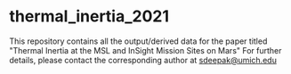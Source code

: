 # thermal_inertia_2021
This repository contains all the output/derived data for the paper titled "Thermal Inertia at the MSL and InSight Mission Sites on Mars"
For further details, please contact the corresponding author at sdeepak@umich.edu
